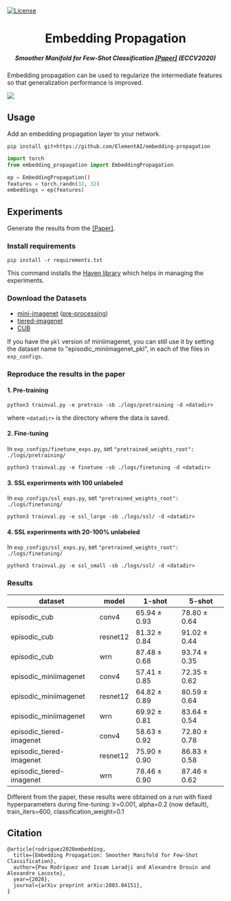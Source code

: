 
[![License](https://img.shields.io/badge/License-Apache%202.0-blue.svg)](https://opensource.org/licenses/Apache-2.0)


<h1 align="center">Embedding Propagation</h1>
<h5 align="center">Smoother Manifold for Few-Shot Classification <a href="https://arxiv.org/abs/2003.04151">[Paper]</a> (ECCV2020) </h5>  



Embedding propagation can be used to regularize the intermediate features so that generalization performance is improved.

![](embedding_prop.jpeg)

## Usage

Add an embedding propagation layer to your network.

```
pip install git+https://github.com/ElementAI/embedding-propagation
```

```python
import torch
from embedding_propagation import EmbeddingPropagation

ep = EmbeddingPropagation()
features = torch.randn(32, 32)
embeddings = ep(features)
```

## Experiments 

Generate the results from the <a href="https://arxiv.org/abs/2003.04151">[Paper]</a>.

### Install requirements

`pip install -r requirements.txt`
 
This command installs the [Haven library](https://github.com/haven-ai/haven-ai) which helps in managing the experiments.

### Download the Datasets

* [mini-imagenet](https://github.com/renmengye/few-shot-ssl-public#miniimagenet) ([pre-processing](https://github.com/ElementAI/TADAM/tree/master/datasets))
* [tiered-imagenet](https://github.com/renmengye/few-shot-ssl-public#tieredimagenet)
* [CUB](https://github.com/wyharveychen/CloserLookFewShot/tree/master/filelists/CUB)

If you have the `pkl` version of miniimagenet, you can still use it by setting the dataset name to "episodic_miniimagenet_pkl", in each of the files in `exp_configs`.

<!-- You can either edit `data_root` in the `exp_configs/[pretraining|finetuning].py` or create a symbolic link to the each of the dataset folders at `./data/dataset-name/` (default). -->

### Reproduce the results in the paper

#### 1. Pre-training

```
python3 trainval.py -e pretrain -sb ./logs/pretraining -d <datadir>
```
where `<datadir>` is the directory where the data is saved.

#### 2. Fine-tuning

In `exp_configs/finetune_exps.py`, set `"pretrained_weights_root": ./logs/pretraining/`

```
python3 trainval.py -e finetune -sb ./logs/finetuning -d <datadir>
```

#### 3. SSL experirments with 100 unlabeled

In `exp_configs/ssl_exps.py`, set `"pretrained_weights_root": ./logs/finetuning/`

```
python3 trainval.py -e ssl_large -sb ./logs/ssl/ -d <datadir>
```

#### 4. SSL experirments with 20-100% unlabeled

In `exp_configs/ssl_exps.py`, set `"pretrained_weights_root": ./logs/finetuning/`

```
python3 trainval.py -e ssl_small -sb ./logs/ssl/ -d <datadir>
```

### Results

|dataset|model|1-shot|5-shot|
|-------|-----|------|------|
|episodic_cub|conv4|65.94 ± 0.93|78.80 ± 0.64|
|episodic_cub|resnet12|81.32 ± 0.84|91.02 ± 0.44|
|episodic_cub|wrn|87.48 ± 0.68|93.74 ± 0.35|
|episodic_miniimagenet|conv4|57.41 ± 0.85|72.35 ± 0.62|
|episodic_miniimagenet|resnet12|64.82 ± 0.89|80.59 ± 0.64|
|episodic_miniimagenet|wrn|69.92 ± 0.81|83.64 ± 0.54|
|episodic_tiered-imagenet|conv4|58.63 ± 0.92|72.80 ± 0.78|
|episodic_tiered-imagenet|resnet12|75.90 ± 0.90|86.83 ± 0.58|
|episodic_tiered-imagenet|wrn|78.46 ± 0.90|87.46 ± 0.62|

Different from the paper, these results were obtained on a run with fixed hyperparameters during fine-tuning: lr=0.001, alpha=0.2 (now default), train_iters=600, classification_weight=0.1

## Citation
```
@article{rodriguez2020embedding,
  title={Embedding Propagation: Smoother Manifold for Few-Shot Classification},
  author={Pau Rodríguez and Issam Laradji and Alexandre Drouin and Alexandre Lacoste},
  year={2020},
  journal={arXiv preprint arXiv:2003.04151},
}
```
